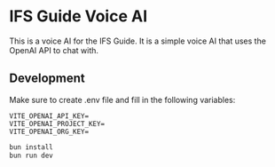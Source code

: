 # IFS Guide Voice AI

This is a voice AI for the IFS Guide. It is a simple voice AI that uses the OpenAI API to chat with.

## Development
Make sure to create .env file and fill in the following variables:
```
VITE_OPENAI_API_KEY=
VITE_OPENAI_PROJECT_KEY=
VITE_OPENAI_ORG_KEY=
```

```bash
bun install
bun run dev
```

